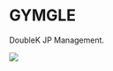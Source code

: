 # GYMGLE
DoubleK JP Management.

<img src="https://capsule-render.vercel.app/api?type=waving&color=auto&height=200&section=header&text=GYMGLE🍎&fontSize=90&textColor=FF0000"/>
